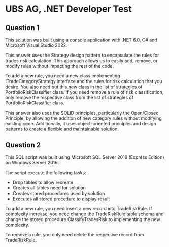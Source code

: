 # UBS AG, .NET Developer Test

## Question 1

This solution was built using a console application with .NET 6.0, C# and Microsoft Visual Studio 2022.

This answer uses the Strategy design pattern to encapsulate the rules for trades risk calculation. This approach allows us to easily add, remove, or modify rules without impacting the rest of the code.

To add a new rule, you need a new class implementing ITradeCategoryStrategy interface and the rules for risk calculation that you desire. You also need put this new class in the list of strategies of PortfolioRiskClassifier class. If you need remove a rule of risk classification, only remove the respective class from the list of strategies of PortfolioRiskClassifier class.

This answer also uses the SOLID principles, particularly the Open/Closed Principle, by allowing the addition of new category rules without modifying existing code. Additionally, it uses object-oriented principles and design patterns to create a flexible and maintainable solution.

## Question 2

This SQL script was built using Microsoft SQL Server 2019 (Express Edition) on Windows Server 2016.

The script execute the following tasks:

- Drop tables to allow recreate
- Creates all tables need for solution
- Creates stored procedures used by solution
- Executes all stored procedure to display result

To add a new rule, you need insert a new record into TradeRiskRule. If complexity increase, you need change the TradeRiskRule table schema and change the stored procedure ClassifyTradesRisk to implementing the new complexity.

To remove a rule, you only need delete the respective record from TradeRiskRule.

